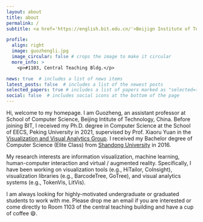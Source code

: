 ```yaml
---
layout: about
title: about
permalink: /
subtitle: <a href='https://english.bit.edu.cn/'>Beijign Institute of Technology</a>

profile:
  align: right
  image: guozhengli.jpg
  image_circular: false # crops the image to make it circular
  more_info: >
    <p>#1103, Central Teaching Bldg.</p>

news: true  # includes a list of news items
latest_posts: false  # includes a list of the newest posts
selected_papers: true # includes a list of papers marked as "selected={true}"
social: false  # includes social icons at the bottom of the page
---
```


Hi, welcome to my homepage. I am Guozheng, an assistant professor at School of Computer Science, Beijing Intitute of Technology, China. Before joining BIT, I received my Ph.D. degree in Computer Science at the School of EECS, Peking University in 2021, supervised by Prof. Xiaoru Yuan in the <a href='https://vis.pku.edu.cn/wiki/'>Visualization and Visual Analytics Group</a>. I received my Bachelor degree of Computer Science (Elite Class) from <a href='https://en.sdu.edu.cn/'>Shandong University</a> in 2016. 

My research interests are information visualization, machine learning, human-computer interaction and virtual / augmented reality. Specifically, I have been working on visualization tools (e.g., HiTailor, CoInsight), visualization libraries (e.g., BarcodeTree, GoTree), and visual analytics systems (e.g., TokenVis, LitVis).

I am always looking for highly-motivated undergraduate or graduated students to work with me. Please drop me an email if you are interested or come directly to Room 1103 of the central teaching building and have a cup of coffee :smile:.


<!-- Write your biography here. Tell the world about yourself. Link to your favorite [subreddit](http://reddit.com). You can put a picture in, too. The code is already in, just name your picture `prof_pic.jpg` and put it in the `img/` folder.

Put your address / P.O. box / other info right below your picture. You can also disable any of these elements by editing `profile` property of the YAML header of your `_pages/about.md`. Edit `_bibliography/papers.bib` and Jekyll will render your [publications page](/al-folio/publications/) automatically.

Link to your social media connections, too. This theme is set up to use [Font Awesome icons](https://fontawesome.com/) and [Academicons](https://jpswalsh.github.io/academicons/), like the ones below. Add your Facebook, Twitter, LinkedIn, Google Scholar, or just disable all of them. -->